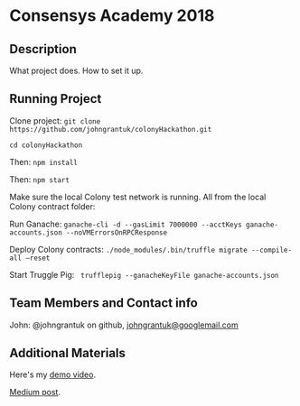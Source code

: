 # Consensys Academy 2018

## Description

What project does. How to set it up.

## Running Project

Clone project: ```git clone https://github.com/johngrantuk/colonyHackathon.git```

```cd colonyHackathon```

Then: ```npm install```

Then: ```npm start```

Make sure the local Colony test network is running. All from the local Colony contract folder:

Run Ganache: ```ganache-cli -d --gasLimit 7000000 --acctKeys ganache-accounts.json --noVMErrorsOnRPCResponse```

Deploy Colony contracts:
```./node_modules/.bin/truffle migrate --compile-all —reset```

Start Truggle Pig:
``` trufflepig --ganacheKeyFile ganache-accounts.json```

## Team Members and Contact info

John: @johngrantuk on github, johngrantuk@googlemail.com

## Additional Materials

Here's my [demo video](https://youtu.be/_V_vWxrxdo0).

[Medium post](https://medium.com/@johngrant/ethereum-development-colony-hackathon-consenys-academy-react-8fc845ea47f1).
